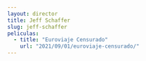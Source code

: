 ```yaml
---
layout: director
title: Jeff Schaffer
slug: jeff-schaffer
peliculas:
  - title: "Euroviaje Censurado"
    url: "2021/09/01/euroviaje-censurado/"
---
```

